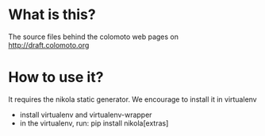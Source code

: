 What is this?
=============

The source files behind the colomoto web pages on http://draft.colomoto.org


How to use it?
==============

It requires the nikola static generator. We encourage to install it in virtualenv


* install virtualenv and virtualenv-wrapper
* in the virtualenv, run:  pip install nikola[extras]

